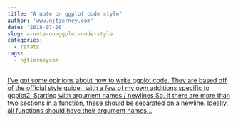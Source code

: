 ```yaml
---
title: "A note on ggplot code style"
author: 'www.njtierney.com'
date: '2018-07-06'
slug: a-note-on-ggplot-code-style
categories:
  - rstats
tags:
  - njtierneycom
---
```


[I've got some opinions about how to write ggplot code. They are based off of the official style guide , with a few of my own additions specific to ggplot2. Starting with argument names / newlines So, if there are more than two sections in a function, these should be separated on a newline. Ideally, all functions should have their argument names...<click to read more>](https://www.njtierney.com/post/2018/07/06/style-ggplot/)

